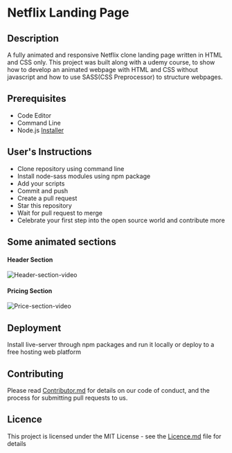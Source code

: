 # Netflix Landing Page  


## Description

<p>A fully animated and responsive Netflix clone landing page written in HTML and CSS only.
This project  was built along with a udemy course,
to show how to develop an animated webpage with HTML and CSS without javascript and how to use SASS(CSS Preprocessor) to structure webpages.
</p>

## Prerequisites
<ul>
<li>Code Editor</li>
<li>Command Line</li>
<li> Node.js  <a href="http://nodejs.org/en/download/">Installer</a>
</li>
</ul>

## User's Instructions
<ul>
<li>Clone repository using command line</li>
<li>Install node-sass modules using npm package</li>
<li>Add your scripts</li>
<li>Commit and push</li>
<li>Create a pull request</li>
<li>Star this repository</li>
<li>Wait for pull request to merge</li>
<li>Celebrate your first step into the open source world and contribute more</li>
</ul>

## Some animated sections

#### Header Section
![Header-section-video](https://user-images.githubusercontent.com/62570430/216172605-2971836d-a8dd-483f-9053-6ce29e433c45.gif)

#### Pricing Section
![Price-section-video](https://user-images.githubusercontent.com/62570430/216172636-7a86ad39-8e3a-4beb-8a89-81dcaa135d6e.gif)

## Deployment
<p> Install live-server through npm packages and run it locally or deploy to a free hosting web platform </p>


## Contributing
<p>Please read  <a href="https://gist.github.com/PurpleBooth/b24679402957c63ec426">Contributor.md</a> for details on our code of conduct, and the process for submitting pull requests to us.</p>

## Licence
<p>This project is licensed under the MIT License - see the <a href="https://gist.github.com/PurpleBooth/LICENSE.md">Licence.md</a>  file for details </p>


